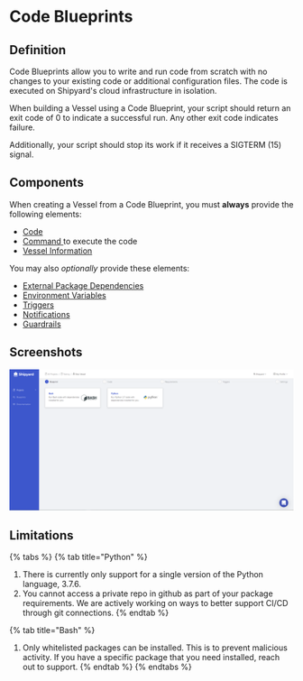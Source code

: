 # Code Blueprints

## Definition

Code Blueprints allow you to write and run code from scratch with no changes to your existing code or additional configuration files.  The code is executed on Shipyard's cloud infrastructure in isolation.

When building a Vessel using a Code Blueprint, your script should return an exit code of 0 to indicate a successful run. Any other exit code indicates failure.

Additionally, your script should stop its work if it receives a SIGTERM \(15\) signal.

## Components

When creating a Vessel from a Code Blueprint, you must **always** provide the following elements:

* [Code](../vessels/code.md)
* [Command ](../vessels/command.md)to execute the code
* [Vessel Information](../vessels/information-card.md)

You may also _optionally_ provide these elements:

* [External Package Dependencies](../vessels/external-package-dependencies.md)
* [Environment Variables](../vessels/environment-variables/)
* [Triggers](../vessels/triggers/)
* [Notifications](../vessels/notifications.md)
* [Guardrails](../vessels/guardrails.md)

## Screenshots

![](../../.gitbook/assets/image%20%2823%29%20%281%29.png)

## Limitations

{% tabs %}
{% tab title="Python" %}
1. There is currently only support for a single version of the Python language, 3.7.6.
2. You cannot access a private repo in github as part of your package requirements. We are actively working on ways to better support CI/CD through git connections.
{% endtab %}

{% tab title="Bash" %}
1. Only whitelisted packages can be installed. This is to prevent malicious activity. If you have a specific package that you need installed, reach out to support.
{% endtab %}
{% endtabs %}

